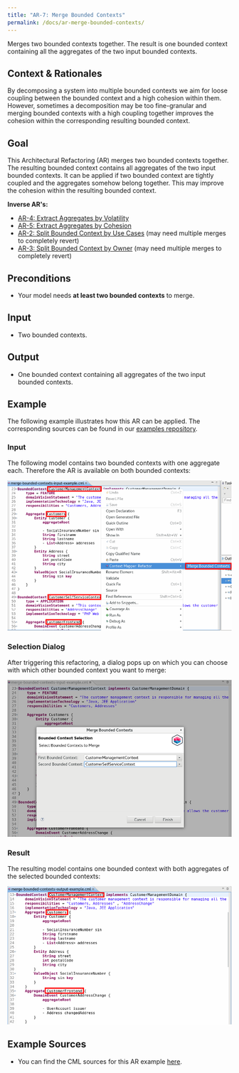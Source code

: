 ```yaml
---
title: "AR-7: Merge Bounded Contexts"
permalink: /docs/ar-merge-bounded-contexts/
---
```


Merges two bounded contexts together. The result is one bounded context containing all the aggregates of the two input bounded
contexts.

## Context & Rationales
By decomposing a system into multiple bounded contexts we aim for loose coupling between the bounded context and a high cohesion 
within them. However, sometimes a decomposition may be too fine-granular and merging bounded contexts with a high
coupling together improves the cohesion within the corresponding resulting bounded context.

## Goal
This Architectural Refactoring (AR) merges two bounded contexts together. The resulting bounded context contains all aggregates
of the two input bounded contexts. It can be applied if two bounded context are tightly coupled and the aggregates somehow
belong together. This may improve the cohesion within the resulting bounded context.

**Inverse AR's:**
 * [AR-4: Extract Aggregates by Volatility](/docs/ar-extract-aggregates-by-volatility/)
 * [AR-5: Extract Aggregates by Cohesion](/docs/ar-extract-aggregates-by-cohesion/)
 * [AR-2: Split Bounded Context by Use Cases](/docs/ar-split-bounded-context-by-use-cases/) (may need multiple merges to completely revert)
 * [AR-3: Split Bounded Context by Owner](/docs/ar-split-bounded-context-by-owners/) (may need multiple merges to completely revert)

## Preconditions
 * Your model needs **at least two bounded contexts** to merge.

## Input
 * Two bounded contexts.
 
## Output
 * One bounded context containing all aggregates of the two input bounded contexts.
 
## Example
The following example illustrates how this AR can be applied. The corresponding sources can be found in our 
[examples repository](https://github.com/ContextMapper/context-mapper-examples/tree/master/src/main/resources/architectural-refactorings).

### Input
The following model contains two bounded contexts with one aggregate each. Therefore the AR is available on both bounded contexts:

<a href="/img/merge-bounded-contexts-input.png">![Merge Bounded Contexts Example Input](/img/merge-bounded-contexts-input.png)</a>

### Selection Dialog
After triggering this refactoring, a dialog pops up on which you can choose with which other bounded context you want to merge:

<a href="/img/merge-bounded-contexts-dialog.png">![Merge Bounded Contexts Example Dialog](/img/merge-bounded-contexts-dialog.png)</a>

### Result
The resulting model contains one bounded context with both aggregates of the selected bounded contexts:

<a href="/img/merge-bounded-contexts-output.png">![Merge Bounded Contexts Example Output](/img/merge-bounded-contexts-output.png)</a>

## Example Sources
 * You can find the CML sources for this AR example 
   [here](https://github.com/ContextMapper/context-mapper-examples/tree/master/src/main/resources/architectural-refactorings/AR-7-Merge-Bounded-Contexts).
